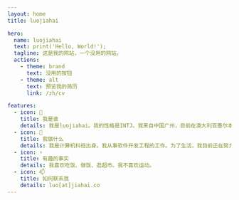 ```yaml
---
layout: home
title: luojiahai

hero:
  name: luojiahai
  text: print('Hello, World!');
  tagline: 这是我的网站，一个没用的网站。
  actions:
    - theme: brand
      text: 没用的按钮
    - theme: alt
      text: 预览我的简历
      link: /zh/cv

features:
  - icon: 🤔
    title: 我是谁
    details: 我是luojiahai。我的性格是INTJ。我来自中国广州，目前在澳大利亚墨尔本。
  - icon: 🔭
    title: 我做什么
    details: 我是计算机科班出身。我从事软件开发工程的工作。为了生活，我目前正在努力工作赚钱。
  - icon: ⚡
    title: 有趣的事实
    details: 我喜欢吃饭、做饭、逛超市。我不喜欢运动。
  - icon: 📫
    title: 如何联系我
    details: luo[at]jiahai.co
---
```

